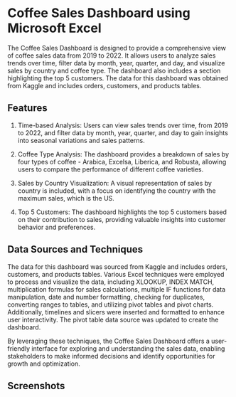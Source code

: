 
# Coffee Sales Dashboard using Microsoft Excel
The Coffee Sales Dashboard is designed to provide a comprehensive view of coffee sales data from 2019 to 2022. It allows users to analyze sales trends over time, filter data by month, year, quarter, and day, and visualize sales by country and coffee type. The dashboard also includes a section highlighting the top 5 customers. The data for this dashboard was obtained from Kaggle and includes orders, customers, and products tables.


## Features
1. Time-based Analysis: Users can view sales trends over time, from 2019 to 2022, and filter data by month, year, quarter, and day to gain insights into seasonal variations and sales patterns.

2. Coffee Type Analysis: The dashboard provides a breakdown of sales by four types of coffee - Arabica, Excelsa, Liberica, and Robusta, allowing users to compare the performance of different coffee varieties.

3. Sales by Country Visualization: A visual representation of sales by country is included, with a focus on identifying the country with the maximum sales, which is the US.

4. Top 5 Customers: The dashboard highlights the top 5 customers based on their contribution to sales, providing valuable insights into customer behavior and preferences.
## Data Sources and Techniques 

The data for this dashboard was sourced from Kaggle and includes orders, customers, and products tables. Various Excel techniques were employed to process and visualize the data, including XLOOKUP, INDEX MATCH, multiplication formulas for sales calculations, multiple IF functions for data manipulation, date and number formatting, checking for duplicates, converting ranges to tables, and utilizing pivot tables and pivot charts. Additionally, timelines and slicers were inserted and formatted to enhance user interactivity. The pivot table data source was updated to create the dashboard.

By leveraging these techniques, the Coffee Sales Dashboard offers a user-friendly interface for exploring and understanding the sales data, enabling stakeholders to make informed decisions and identify opportunities for growth and optimization.
## Screenshots


